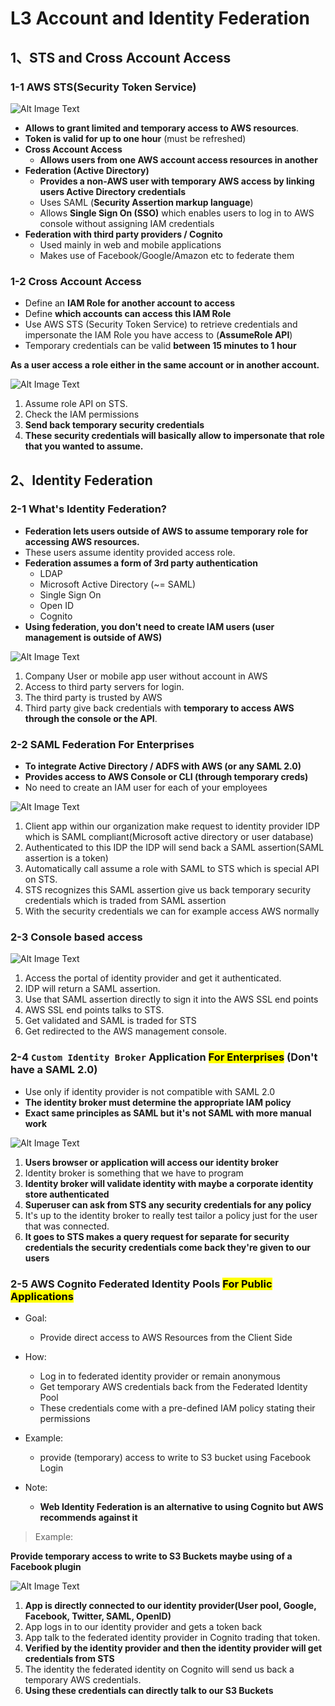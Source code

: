 # **L3 Account and Identity Federation**

## **1、STS and Cross Account Access**

### **1-1 AWS STS(Security Token Service)** 

![Alt Image Text](../images/34_1.png "body image")

* **Allows to grant limited and temporary access to AWS resources**. 
* **Token is valid for up to one hour** (must be refreshed) 
* **Cross Account Access** 
	* **Allows users from one AWS account access resources in another** 
* **Federation (Active Directory)** 
	* **Provides a non-AWS user with temporary AWS access by linking users Active Directory credentials** 
	* Uses SAML (**Security Assertion markup language**) 
	* Allows **Single Sign On (SSO)** which enables users to log in to AWS console without assigning IAM credentials 
* **Federation with third party providers / Cognito** 
	* Used mainly in web and mobile applications 
	* Makes use of Facebook/Google/Amazon etc to federate them 


### **1-2 Cross Account Access** 

* Define an **IAM Role for another account to access** 
* Define **which accounts can access this IAM Role** 
* Use AWS STS (Security Token Service) to retrieve credentials and impersonate the IAM Role you have access to (**AssumeRole API**) 
* Temporary credentials can be valid **between 15 minutes to 1 hour** 


**As a user access a role either in the same account or in another account.**

![Alt Image Text](../images/34_2.png "body image")

1. Assume role API on STS.
2. Check the IAM permissions 
3. **Send back temporary security credentials**
4. **These security credentials will basically allow to impersonate that role that you wanted to assume.**

## **2、Identity Federation**

### **2-1 What's Identity Federation?** 

* **Federation lets users outside of AWS to assume temporary role for accessing AWS resources.** 
* These users assume identity provided access role. 
* **Federation assumes a form of 3rd party authentication** 
	* LDAP 
	* Microsoft Active Directory (~= SAML) 
	* Single Sign On 
	* Open ID 
	* Cognito 
* **Using federation, you don't need to create IAM users (user management is outside of AWS)** 

![Alt Image Text](../images/34_3.png "body image")

1. Company User or mobile app user without account in AWS
2. Access to third party servers for login.
3. The third party is trusted by AWS 
4. Third party  give back credentials with **temporary to access AWS through the console or the API**.


### **2-2 SAML Federation For Enterprises** 

* **To integrate Active Directory / ADFS with AWS (or any SAML 2.0)**
* **Provides access to AWS Console or CLI (through temporary creds)**
* No need to create an IAM user for each of your employees 

![Alt Image Text](../images/34_4.png "body image")

1. Client app within our organization make request to identity provider IDP which is SAML compliant(Microsoft active directory or user database)
2.  Authenticated to this IDP the IDP will send back a SAML assertion(SAML assertion is a token)
3. Automatically call assume a role with SAML to STS which is special API on STS.
4. STS recognizes this SAML assertion give us back temporary security credentials which  is traded from SAML assertion
5. With the security credentials we can for example access AWS normally


### **2-3 Console based access**

![Alt Image Text](../images/34_5.png "body image")

1. Access the portal of identity provider and get it authenticated.
2. IDP will return a SAML assertion.
3. Use that SAML assertion directly to sign it into the AWS SSL end points
4. AWS SSL end points talks to STS.
5. Get validated and SAML is traded for STS
6. Get redirected to the AWS management console.
 

### **2-4 `Custom Identity Broker` Application <mark>For Enterprises</mark>  (Don't have a SAML 2.0)**

* Use only if identity provider is not compatible with SAML 2.0 
* **The identity broker must determine the appropriate IAM policy** 
* **Exact same principles as SAML but it's not SAML with more manual work** 

![Alt Image Text](../images/34_6.png "body image")

1. **Users browser or application will access our identity broker**
2. Identity broker is something that we have to program
3. **Identity broker will validate identity with maybe a corporate identity store authenticated** 
4. **Superuser can ask from STS any security credentials for any policy**
5. It's up to the identity broker to really test tailor a policy just for the user that was connected.
6. **It goes to STS makes a query request for separate for security credentials the security credentials come back they're given to our users**


### **2-5 AWS Cognito Federated Identity Pools <mark>For Public Applications</mark>**

* Goal: 
	* Provide direct access to AWS Resources from the Client Side 

* How: 
	* Log in to federated identity provider or remain anonymous 
	* Get temporary AWS credentials back from the Federated Identity Pool
	* These credentials come with a pre-defined IAM policy stating their permissions 

* Example: 
	* provide (temporary) access to write to S3 bucket using Facebook Login 

* Note: 
	* **Web Identity Federation is an alternative to using Cognito but AWS recommends against it**


> Example:

**Provide temporary access to write to S3 Buckets maybe using of a Facebook plugin**

![Alt Image Text](../images/34_7.png "body image")

1. **App is directly connected to our identity provider(User pool, Google, Facebook, Twitter, SAML, OpenID)**
2. App logs in to our identity provider and gets a token back
3. App talk to the federated identity provider in Cognito trading that token.
4. **Verified by the identity provider and then the identity provider will get credentials from STS** 
5. The identity the federated identity on Cognito will send us back a temporary AWS credentials.
6. **Using these credentials can directly talk to our S3 Buckets** 

